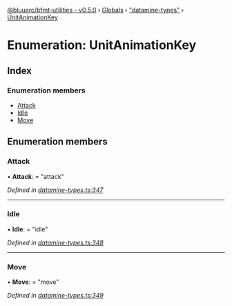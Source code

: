 [@bluuarc/bfmt-utilities - v0.5.0](../README.md) › [Globals](../globals.md) › ["datamine-types"](../modules/_datamine_types_.md) › [UnitAnimationKey](_datamine_types_.unitanimationkey.md)

# Enumeration: UnitAnimationKey

## Index

### Enumeration members

* [Attack](_datamine_types_.unitanimationkey.md#attack)
* [Idle](_datamine_types_.unitanimationkey.md#idle)
* [Move](_datamine_types_.unitanimationkey.md#move)

## Enumeration members

###  Attack

• **Attack**: = "attack"

*Defined in [datamine-types.ts:347](https://github.com/BluuArc/bfmt-utilities/blob/master/src/datamine-types.ts#L347)*

___

###  Idle

• **Idle**: = "idle"

*Defined in [datamine-types.ts:348](https://github.com/BluuArc/bfmt-utilities/blob/master/src/datamine-types.ts#L348)*

___

###  Move

• **Move**: = "move"

*Defined in [datamine-types.ts:349](https://github.com/BluuArc/bfmt-utilities/blob/master/src/datamine-types.ts#L349)*
